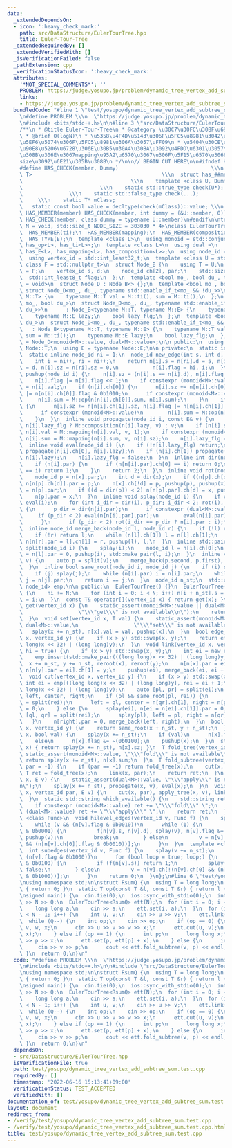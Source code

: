 ```yaml
---
data:
  _extendedDependsOn:
  - icon: ':heavy_check_mark:'
    path: src/DataStructure/EulerTourTree.hpp
    title: Euler-Tour-Tree
  _extendedRequiredBy: []
  _extendedVerifiedWith: []
  _isVerificationFailed: false
  _pathExtension: cpp
  _verificationStatusIcon: ':heavy_check_mark:'
  attributes:
    '*NOT_SPECIAL_COMMENTS*': ''
    PROBLEM: https://judge.yosupo.jp/problem/dynamic_tree_vertex_add_subtree_sum
    links:
    - https://judge.yosupo.jp/problem/dynamic_tree_vertex_add_subtree_sum
  bundledCode: "#line 1 \"test/yosupo/dynamic_tree_vertex_add_subtree_sum.test.cpp\"\
    \n#define PROBLEM \\\n  \"https://judge.yosupo.jp/problem/dynamic_tree_vertex_add_subtree_sum\"\
    \n#include <bits/stdc++.h>\n\n#line 3 \"src/DataStructure/EulerTourTree.hpp\"\n\
    /**\n * @title Euler-Tour-Tree\n * @category \u30C7\u30FC\u30BF\u69CB\u9020\n\
    \ * @brief O(logN)\n * \u5358\u4F4D\u5143\u306F\u5FC5\u8981\u3042\u308A\uFF08\u9045\
    \u5EF6\u5074\u306F\u5FC5\u8981\u306A\u3057\uFF09\n * \u5404\u30CE\u30FC\u30C9\u304C\
    \u90E8\u5206\u6728\u306E\u30B5\u30A4\u30BA\u3092\u4FDD\u6301\u3057\u3066\u3044\
    \u308B\u306E\u3067mapping\u95A2\u6570\u3067\u306F\u5F15\u6570\u3068\u3057\u3066\
    size\u3092\u6E21\u305B\u308B\n */\n\n// BEGIN CUT HERE\n\n#ifndef HAS_CHECK\n\
    #define HAS_CHECK(member, Dummy)                              \\\n  template <class\
    \ T>                                          \\\n  struct has_##member {    \
    \                                   \\\n    template <class U, Dummy>        \
    \                         \\\n    static std::true_type check(U*);           \
    \               \\\n    static std::false_type check(...);                   \
    \     \\\n    static T* mClass;                                         \\\n \
    \   static const bool value = decltype(check(mClass))::value; \\\n  };\n#define\
    \ HAS_MEMBER(member) HAS_CHECK(member, int dummy = (&U::member, 0))\n#define HAS_TYPE(member)\
    \ HAS_CHECK(member, class dummy = typename U::member)\n#endif\n\ntemplate <typename\
    \ M = void, std::size_t NODE_SIZE = 303030 * 4>\nclass EulerTourTree {\n  HAS_MEMBER(op);\n\
    \  HAS_MEMBER(ti);\n  HAS_MEMBER(mapping);\n  HAS_MEMBER(composition);\n  HAS_TYPE(T);\n\
    \  HAS_TYPE(E);\n  template <class L>\n  using monoid = std::conjunction<has_T<L>,\
    \ has_op<L>, has_ti<L>>;\n  template <class L>\n  using dual =\n      std::conjunction<has_T<L>,\
    \ has_E<L>, has_mapping<L>, has_composition<L>>;\n  using node_id = std::int_least32_t;\n\
    \  using vertex_id = std::int_least32_t;\n  template <class U = std::nullptr_t,\
    \ class F = std::nullptr_t>\n  struct Node_B {\n    using T = U;\n    using E\
    \ = F;\n    vertex_id s, d;\n    node_id ch[2], par;\n    std::size_t sz;\n  \
    \  std::int_least8_t flag;\n  };\n  template <bool mo_, bool du_, typename tEnable\
    \ = void>\n  struct Node_D : Node_B<> {};\n  template <bool mo_, bool du_>\n \
    \ struct Node_D<mo_, du_, typename std::enable_if_t<mo_ && !du_>>\n      : Node_B<typename\
    \ M::T> {\n    typename M::T val = M::ti(), sum = M::ti();\n  };\n  template <bool\
    \ mo_, bool du_>\n  struct Node_D<mo_, du_, typename std::enable_if_t<!mo_ &&\
    \ du_>>\n      : Node_B<typename M::T, typename M::E> {\n    typename M::T val;\n\
    \    typename M::E lazy;\n    bool lazy_flg;\n  };\n  template <bool mo_, bool\
    \ du_>\n  struct Node_D<mo_, du_, typename std::enable_if_t<mo_ && du_>>\n   \
    \   : Node_B<typename M::T, typename M::E> {\n    typename M::T val = M::ti(),\
    \ sum = M::ti();\n    typename M::E lazy;\n    bool lazy_flg;\n  };\n  using Node\
    \ = Node_D<monoid<M>::value, dual<M>::value>;\n\n public:\n  using T = typename\
    \ Node::T;\n  using E = typename Node::E;\n\n private:\n  static inline Node n[NODE_SIZE];\n\
    \  static inline node_id ni = 1;\n  node_id new_edge(int s, int d, bool hi) {\n\
    \    int i = ni++, ri = ni++;\n    return n[i].s = n[ri].d = s, n[i].d = n[ri].s\
    \ = d, n[i].sz = n[ri].sz = 0,\n           n[i].flag = hi, i;\n  }\n  static void\
    \ pushup(node_id i) {\n    n[i].sz = (n[i].s == n[i].d), n[i].flag &= 0b0101,\n\
    \    n[i].flag |= n[i].flag << 1;\n    if constexpr (monoid<M>::value) n[i].sum\
    \ = n[i].val;\n    if (n[i].ch[0]) {\n      n[i].sz += n[n[i].ch[0]].sz, n[i].flag\
    \ |= n[n[i].ch[0]].flag & 0b1010;\n      if constexpr (monoid<M>::value)\n   \
    \     n[i].sum = M::op(n[n[i].ch[0]].sum, n[i].sum);\n    }\n    if (n[i].ch[1])\
    \ {\n      n[i].sz += n[n[i].ch[1]].sz, n[i].flag |= n[n[i].ch[1]].flag & 0b1010;\n\
    \      if constexpr (monoid<M>::value)\n        n[i].sum = M::op(n[i].sum, n[n[i].ch[1]].sum);\n\
    \    }\n  }\n  inline void propagate(node_id i, const E& v) {\n    n[i].lazy =\
    \ n[i].lazy_flg ? M::composition(n[i].lazy, v) : v;\n    if (n[i].s == n[i].d)\
    \ n[i].val = M::mapping(n[i].val, v, 1);\n    if constexpr (monoid<M>::value)\
    \ n[i].sum = M::mapping(n[i].sum, v, n[i].sz);\n    n[i].lazy_flg = true;\n  }\n\
    \  inline void eval(node_id i) {\n    if (!n[i].lazy_flg) return;\n    if (n[i].ch[0])\
    \ propagate(n[i].ch[0], n[i].lazy);\n    if (n[i].ch[1]) propagate(n[i].ch[1],\
    \ n[i].lazy);\n    n[i].lazy_flg = false;\n  }\n  inline int dir(node_id i) {\n\
    \    if (n[i].par) {\n      if (n[n[i].par].ch[0] == i) return 0;\n      if (n[n[i].par].ch[1]\
    \ == i) return 1;\n    }\n    return 2;\n  }\n  inline void rot(node_id x) {\n\
    \    node_id p = n[x].par;\n    int d = dir(x);\n    if ((n[p].ch[d] = n[x].ch[!d]))\
    \ n[n[p].ch[d]].par = p;\n    n[x].ch[!d] = p, pushup(p), pushup(x), n[x].par\
    \ = n[p].par;\n    if ((d = dir(p)) < 2) n[n[p].par].ch[d] = x, pushup(n[p].par);\n\
    \    n[p].par = x;\n  }\n  inline void splay(node_id i) {\n    if constexpr (dual<M>::value)\
    \ eval(i);\n    for (int i_dir = dir(i), p_dir; i_dir < 2; rot(i), i_dir = dir(i))\
    \ {\n      p_dir = dir(n[i].par);\n      if constexpr (dual<M>::value) {\n   \
    \     if (p_dir < 2) eval(n[n[i].par].par);\n        eval(n[i].par), eval(i);\n\
    \      }\n      if (p_dir < 2) rot(i_dir == p_dir ? n[i].par : i);\n    }\n  }\n\
    \  inline node_id merge_back(node_id l, node_id r) {\n    if (!l) return r;\n\
    \    if (!r) return l;\n    while (n[l].ch[1]) l = n[l].ch[1];\n    return splay(l),\
    \ n[n[r].par = l].ch[1] = r, pushup(l), l;\n  }\n  inline std::pair<node_id, node_id>\
    \ split(node_id i) {\n    splay(i);\n    node_id l = n[i].ch[0];\n    return n[i].ch[0]\
    \ = n[l].par = 0, pushup(i), std::make_pair(l, i);\n  }\n  inline void reroot(node_id\
    \ v) {\n    auto p = split(v);\n    merge_back(p.second, p.first), splay(v);\n\
    \  }\n  inline bool same_root(node_id i, node_id j) {\n    if (i) splay(i);\n\
    \    if (j) splay(j);\n    while (n[i].par) i = n[i].par;\n    while (n[j].par)\
    \ j = n[j].par;\n    return i == j;\n  }\n  node_id n_st;\n  std::unordered_map<std::uint64_t,\
    \ node_id> emp;\n\n public:\n  EulerTourTree() {}\n  EulerTourTree(int N) : n_st(ni)\
    \ {\n    ni += N;\n    for (int i = 0; i < N; i++) n[i + n_st].s = n[i + n_st].d\
    \ = i;\n  }\n  const T& operator[](vertex_id x) { return get(x); }\n  const T&\
    \ get(vertex_id x) {\n    static_assert(monoid<M>::value || dual<M>::value,\n\
    \                  \"\\\"get\\\" is not available\\n\");\n    return n[x + n_st].val;\n\
    \  }\n  void set(vertex_id x, T val) {\n    static_assert(monoid<M>::value ||\
    \ dual<M>::value,\n                  \"\\\"set\\\" is not available\\n\");\n \
    \   splay(x += n_st), n[x].val = val, pushup(x);\n  }\n  bool edge_exist(vertex_id\
    \ x, vertex_id y) {\n    if (x > y) std::swap(x, y);\n    return emp.count(((long\
    \ long)x << 32) | (long long)y);\n  }\n  void link(vertex_id x, vertex_id y, bool\
    \ hi = true) {\n    if (x > y) std::swap(x, y);\n    int ei = new_edge(x, y, hi);\n\
    \    emp.insert(std::make_pair(((long long)x << 32) | (long long)y, ei));\n  \
    \  x += n_st, y += n_st, reroot(x), reroot(y);\n    n[n[x].par = ei].ch[0] = x,\
    \ n[n[y].par = ei].ch[1] = y;\n    pushup(ei), merge_back(ei, ei + 1);\n  }\n\
    \  void cut(vertex_id x, vertex_id y) {\n    if (x > y) std::swap(x, y);\n   \
    \ int ei = emp[((long long)x << 32) | (long long)y], rei = ei + 1;\n    emp.erase(((long\
    \ long)x << 32) | (long long)y);\n    auto [pl, pr] = split(ei);\n    node_id\
    \ left, center, right;\n    if (pl && same_root(pl, rei)) {\n      auto [ql, qr]\
    \ = split(rei);\n      left = ql, center = n[qr].ch[1], right = n[pr].ch[1], n[center].par\
    \ = 0;\n    } else {\n      splay(ei), n[ei = n[ei].ch[1]].par = 0;\n      auto\
    \ [ql, qr] = split(rei);\n      splay(pl), left = pl, right = n[qr].ch[1];\n \
    \   }\n    n[right].par = 0, merge_back(left, right);\n  }\n  bool connected(vertex_id\
    \ x, vertex_id y) {\n    return same_root(x + n_st, y + n_st);\n  }\n  void subedge_set(vertex_id\
    \ x, bool val) {\n    splay(x += n_st);\n    if (val)\n      n[x].flag |= (0b0100);\n\
    \    else\n      n[x].flag &= ~(0b0100);\n    pushup(x);\n  }\n  std::size_t tree_size(vertex_id\
    \ x) { return splay(x += n_st), n[x].sz; }\n  T fold_tree(vertex_id x) {\n   \
    \ static_assert(monoid<M>::value, \"\\\"fold\\\" is not available\\n\");\n   \
    \ return splay(x += n_st), n[x].sum;\n  }\n  T fold_subtree(vertex_id x, vertex_id\
    \ par = -1) {\n    if (par == -1) return fold_tree(x);\n    cut(x, par);\n   \
    \ T ret = fold_tree(x);\n    link(x, par);\n    return ret;\n  }\n  void apply_tree(vertex_id\
    \ x, E v) {\n    static_assert(dual<M>::value, \"\\\"apply\\\" is not available\\\
    n\");\n    splay(x += n_st), propagate(x, v), eval(x);\n  }\n  void apply_subtree(vertex_id\
    \ x, vertex_id par, E v) {\n    cut(x, par), apply_tree(x, v), link(x, par);\n\
    \  }\n  static std::string which_available() {\n    std::string ret = \"\";\n\
    \    if constexpr (monoid<M>::value) ret += \"\\\"fold\\\" \";\n    if constexpr\
    \ (dual<M>::value) ret += \"\\\"apply\\\" \";\n    return ret;\n  }\n  template\
    \ <class Func>\n  void hilevel_edges(vertex_id v, Func f) {\n    splay(v += n_st);\n\
    \    while (v && (n[v].flag & 0b0010))\n      while (1) {\n        if (n[v].flag\
    \ & 0b0001) {\n          f(n[v].s, n[v].d), splay(v), n[v].flag &= ~(0b0001),\
    \ pushup(v);\n          break;\n        } else\n          v = n[v].ch[!(n[v].ch[0]\
    \ && (n[n[v].ch[0]].flag & 0b0010))];\n      }\n  }\n  template <class Func>\n\
    \  int subedges(vertex_id v, Func f) {\n    splay(v += n_st);\n    while (v &&\
    \ (n[v].flag & 0b1000))\n      for (bool loop = true; loop;) {\n        if (n[v].flag\
    \ & 0b0100) {\n          if (f(n[v].s)) return 1;\n          splay(v), loop =\
    \ false;\n        } else\n          v = n[v].ch[!(n[v].ch[0] && (n[n[v].ch[0]].flag\
    \ & 0b1000))];\n      }\n    return 0;\n  }\n};\n#line 6 \"test/yosupo/dynamic_tree_vertex_add_subtree_sum.test.cpp\"\
    \nusing namespace std;\n\nstruct RsumQ {\n  using T = long long;\n  static T ti()\
    \ { return 0; }\n  static T op(const T &l, const T &r) { return l + r; }\n};\n\
    \nsigned main() {\n  cin.tie(0);\n  ios::sync_with_stdio(0);\n  int N, Q;\n  cin\
    \ >> N >> Q;\n  EulerTourTree<RsumQ> ett(N);\n  for (int i = 0; i < N; i++) {\n\
    \    long long a;\n    cin >> a;\n    ett.set(i, a);\n  }\n  for (int i = 0; i\
    \ < N - 1; i++) {\n    int u, v;\n    cin >> u >> v;\n    ett.link(v, u);\n  }\n\
    \  while (Q--) {\n    int op;\n    cin >> op;\n    if (op == 0) {\n      int u,\
    \ v, w, x;\n      cin >> u >> v >> w >> x;\n      ett.cut(u, v);\n      ett.link(w,\
    \ x);\n    } else if (op == 1) {\n      int p;\n      long long x;\n      cin\
    \ >> p >> x;\n      ett.set(p, ett[p] + x);\n    } else {\n      int v, p;\n \
    \     cin >> v >> p;\n      cout << ett.fold_subtree(v, p) << endl;\n    }\n \
    \ }\n  return 0;\n}\n"
  code: "#define PROBLEM \\\n  \"https://judge.yosupo.jp/problem/dynamic_tree_vertex_add_subtree_sum\"\
    \n#include <bits/stdc++.h>\n\n#include \"src/DataStructure/EulerTourTree.hpp\"\
    \nusing namespace std;\n\nstruct RsumQ {\n  using T = long long;\n  static T ti()\
    \ { return 0; }\n  static T op(const T &l, const T &r) { return l + r; }\n};\n\
    \nsigned main() {\n  cin.tie(0);\n  ios::sync_with_stdio(0);\n  int N, Q;\n  cin\
    \ >> N >> Q;\n  EulerTourTree<RsumQ> ett(N);\n  for (int i = 0; i < N; i++) {\n\
    \    long long a;\n    cin >> a;\n    ett.set(i, a);\n  }\n  for (int i = 0; i\
    \ < N - 1; i++) {\n    int u, v;\n    cin >> u >> v;\n    ett.link(v, u);\n  }\n\
    \  while (Q--) {\n    int op;\n    cin >> op;\n    if (op == 0) {\n      int u,\
    \ v, w, x;\n      cin >> u >> v >> w >> x;\n      ett.cut(u, v);\n      ett.link(w,\
    \ x);\n    } else if (op == 1) {\n      int p;\n      long long x;\n      cin\
    \ >> p >> x;\n      ett.set(p, ett[p] + x);\n    } else {\n      int v, p;\n \
    \     cin >> v >> p;\n      cout << ett.fold_subtree(v, p) << endl;\n    }\n \
    \ }\n  return 0;\n}\n"
  dependsOn:
  - src/DataStructure/EulerTourTree.hpp
  isVerificationFile: true
  path: test/yosupo/dynamic_tree_vertex_add_subtree_sum.test.cpp
  requiredBy: []
  timestamp: '2022-06-16 15:13:41+09:00'
  verificationStatus: TEST_ACCEPTED
  verifiedWith: []
documentation_of: test/yosupo/dynamic_tree_vertex_add_subtree_sum.test.cpp
layout: document
redirect_from:
- /verify/test/yosupo/dynamic_tree_vertex_add_subtree_sum.test.cpp
- /verify/test/yosupo/dynamic_tree_vertex_add_subtree_sum.test.cpp.html
title: test/yosupo/dynamic_tree_vertex_add_subtree_sum.test.cpp
---
```

